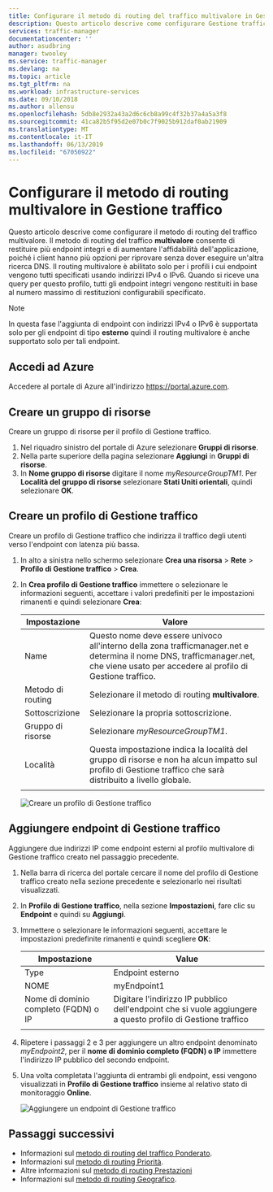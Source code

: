 ```yaml
---
title: Configurare il metodo di routing del traffico multivalore in Gestione traffico di Azure
description: Questo articolo descrive come configurare Gestione traffico per instradare il traffico agli endpoint A/AAAA.
services: traffic-manager
documentationcenter: ''
author: asudbring
manager: twooley
ms.service: traffic-manager
ms.devlang: na
ms.topic: article
ms.tgt_pltfrm: na
ms.workload: infrastructure-services
ms.date: 09/10/2018
ms.author: allensu
ms.openlocfilehash: 5db8e2932a43a2d6c6cb8a99c4f32b37a4a5a3f8
ms.sourcegitcommit: 41ca82b5f95d2e07b0c7f9025b912daf0ab21909
ms.translationtype: MT
ms.contentlocale: it-IT
ms.lasthandoff: 06/13/2019
ms.locfileid: "67050922"
---
```

# <a name="configure-multivalue-routing-method-in-traffic-manager"></a>Configurare il metodo di routing multivalore in Gestione traffico

Questo articolo descrive come configurare il metodo di routing del traffico multivalore. Il metodo di routing del traffico **multivalore** consente di restituire più endpoint integri e di aumentare l'affidabilità dell'applicazione, poiché i client hanno più opzioni per riprovare senza dover eseguire un'altra ricerca DNS. Il routing multivalore è abilitato solo per i profili i cui endpoint vengono tutti specificati usando indirizzi IPv4 o IPv6. Quando si riceve una query per questo profilo, tutti gli endpoint integri vengono restituiti in base al numero massimo di restituzioni configurabili specificato. 

>[!NOTE]
> In questa fase l'aggiunta di endpoint con indirizzi IPv4 o IPv6 è supportata solo per gli endpoint di tipo **esterno** quindi il routing multivalore è anche supportato solo per tali endpoint.

## <a name="sign-in-to-azure"></a>Accedi ad Azure 

Accedere al portale di Azure all'indirizzo https://portal.azure.com.
## <a name="create-a-resource-group"></a>Creare un gruppo di risorse
Creare un gruppo di risorse per il profilo di Gestione traffico.
1. Nel riquadro sinistro del portale di Azure selezionare **Gruppi di risorse**.
2. Nella parte superiore della pagina selezionare **Aggiungi** in **Gruppi di risorse**.
3. In **Nome gruppo di risorse** digitare il nome *myResourceGroupTM1*. Per **Località del gruppo di risorse** selezionare **Stati Uniti orientali**, quindi selezionare **OK**.

## <a name="create-a-traffic-manager-profile"></a>Creare un profilo di Gestione traffico
Creare un profilo di Gestione traffico che indirizza il traffico degli utenti verso l'endpoint con latenza più bassa.

1. In alto a sinistra nello schermo selezionare **Crea una risorsa** > **Rete** > **Profilo di Gestione traffico** > **Crea**.
2. In **Crea profilo di Gestione traffico** immettere o selezionare le informazioni seguenti, accettare i valori predefiniti per le impostazioni rimanenti e quindi selezionare **Crea**:
    
    | Impostazione                 | Valore                                              |
    | ---                     | ---                                                |
    | Name                   | Questo nome deve essere univoco all'interno della zona trafficmanager.net e determina il nome DNS, trafficmanager.net, che viene usato per accedere al profilo di Gestione traffico.                                   |
    | Metodo di routing          | Selezionare il metodo di routing **multivalore**.                                       |
    | Sottoscrizione            | Selezionare la propria sottoscrizione.                          |
    | Gruppo di risorse          | Selezionare *myResourceGroupTM1*. |
    | Località                | Questa impostazione indica la località del gruppo di risorse e non ha alcun impatto sul profilo di Gestione traffico che sarà distribuito a livello globale.                              |
   |        |           | 
  
   ![Creare un profilo di Gestione traffico](./media/traffic-manager-multivalue-routing-method/create-traffic-manager-profile.png)

## <a name="add-traffic-manager-endpoints"></a>Aggiungere endpoint di Gestione traffico

Aggiungere due indirizzi IP come endpoint esterni al profilo multivalore di Gestione traffico creato nel passaggio precedente.

1. Nella barra di ricerca del portale cercare il nome del profilo di Gestione traffico creato nella sezione precedente e selezionarlo nei risultati visualizzati.
2. In **Profilo di Gestione traffico**, nella sezione **Impostazioni**, fare clic su **Endpoint** e quindi su **Aggiungi**.
3. Immettere o selezionare le informazioni seguenti, accettare le impostazioni predefinite rimanenti e quindi scegliere **OK**:

    | Impostazione                 | Value                                              |
    | ---                     | ---                                                |
    | Type                    | Endpoint esterno                                   |
    | NOME           | myEndpoint1                                        |
    | Nome di dominio completo (FQDN) o IP           | Digitare l'indirizzo IP pubblico dell'endpoint che si vuole aggiungere a questo profilo di Gestione traffico                         |
    |        |           |

4. Ripetere i passaggi 2 e 3 per aggiungere un altro endpoint denominato *myEndpoint2*, per il **nome di dominio completo (FQDN) o IP** immettere l'indirizzo IP pubblico del secondo endpoint.
5. Una volta completata l'aggiunta di entrambi gli endpoint, essi vengono visualizzati in **Profilo di Gestione traffico** insieme al relativo stato di monitoraggio **Online**.

   ![Aggiungere un endpoint di Gestione traffico](./media/traffic-manager-multivalue-routing-method/add-endpoint.png)
 
## <a name="next-steps"></a>Passaggi successivi

- Informazioni sul [metodo di routing del traffico Ponderato](traffic-manager-configure-weighted-routing-method.md).
- Informazioni sul [metodo di routing Priorità](traffic-manager-configure-priority-routing-method.md).
- Altre informazioni sul [metodo di routing Prestazioni](traffic-manager-configure-performance-routing-method.md)
- Informazioni sul [metodo di routing Geografico](traffic-manager-configure-geographic-routing-method.md).


